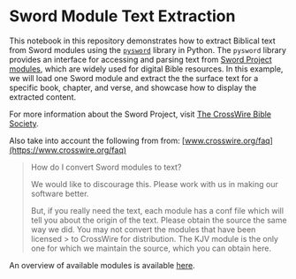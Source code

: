 # Sword Module Text Extraction

This notebook in this repository demonstrates how to extract Biblical text from Sword modules using the [`pysword`](https://pypi.org/project/pysword/) library in Python. The `pysword` library provides an interface for accessing and parsing text from [Sword Project modules](http://crosswire.org/sword/modules/), which are widely used for digital Bible resources. In this example, we will load one Sword module and extract the the surface text for a specific book, chapter, and verse, and showcase how to display the extracted content. 

For more information about the Sword Project, visit [The CrossWire Bible Society](http://crosswire.org/sword/).

Also take into account the following from from: [www.crosswire.org/faq](https://www.crosswire.org/faq)
>
> How do I convert Sword modules to text?
>
> We would like to discourage this. Please work with us in making our software better.
> 
> But, if you really need the text, each module has a conf file which will tell you about the origin of the text. Please obtain the source the same way we did. You may not convert the modules that have been licensed > to CrossWire for distribution. The KJV module is the only one for which we maintain the source, which you can obtain here.

An overview of available modules is available [here](https://crosswire.org/sword/modules/ModDisp.jsp?modType=Bibles).
